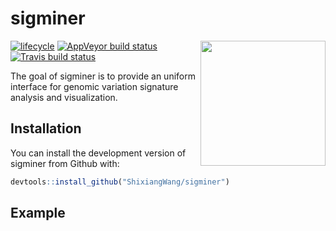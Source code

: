 
<!-- README.md is generated from README.Rmd. Please edit that file -->
sigminer
========

<img src="https://github.com/ShixiangWang/sigminer/blob/master/inst/figures/sigminer.png" height="200" align="right" />

[![lifecycle](https://img.shields.io/badge/lifecycle-experimental-orange.svg)](https://www.tidyverse.org/lifecycle/#experimental) [![AppVeyor build status](https://ci.appveyor.com/api/projects/status/github/ShixiangWang/sigminer?branch=master&svg=true)](https://ci.appveyor.com/project/ShixiangWang/sigminer) [![Travis build status](https://travis-ci.org/ShixiangWang/sigminer.svg?branch=master)](https://travis-ci.org/ShixiangWang/sigminer)

The goal of sigminer is to provide an uniform interface for genomic variation signature analysis and visualization.

Installation
------------

You can install the development version of sigminer from Github with:

``` r
devtools::install_github("ShixiangWang/sigminer")
```

Example
-------
